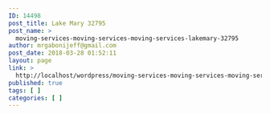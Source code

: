 ```yaml
---
ID: 14498
post_title: Lake Mary 32795
post_name: >
  moving-services-moving-services-moving-services-lakemary-32795
author: mrgabonijeff@gmail.com
post_date: 2018-03-28 01:52:11
layout: page
link: >
  http://localhost/wordpress/moving-services-moving-services-moving-services-lakemary-32795/
published: true
tags: [ ]
categories: [ ]
---
```

